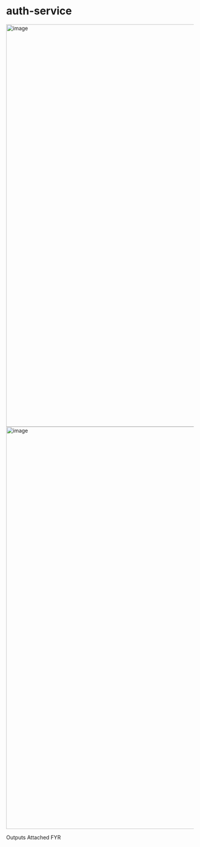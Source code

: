# auth-service

<img width="1920" height="1080" alt="image" src="https://github.com/user-attachments/assets/05f97b18-4a57-4ac6-a6ef-5da9982a616c" />

<img width="1920" height="1080" alt="image" src="https://github.com/user-attachments/assets/ef619536-1e36-428a-92bf-114cbe418298" />

Outputs Attached FYR

